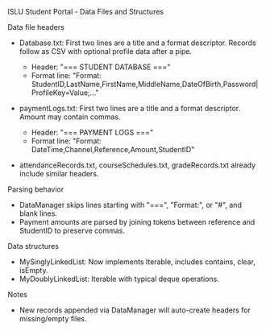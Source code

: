 ISLU Student Portal - Data Files and Structures

Data file headers
- Database.txt: First two lines are a title and a format descriptor. Records follow as CSV with optional profile data after a pipe.
  - Header: "=== STUDENT DATABASE ==="
  - Format line: "Format: StudentID,LastName,FirstName,MiddleName,DateOfBirth,Password|ProfileKey=Value;..."

- paymentLogs.txt: First two lines are a title and a format descriptor. Amount may contain commas.
  - Header: "=== PAYMENT LOGS ==="
  - Format line: "Format: DateTime,Channel,Reference,Amount,StudentID"

- attendanceRecords.txt, courseSchedules.txt, gradeRecords.txt already include similar headers.

Parsing behavior
- DataManager skips lines starting with "===", "Format:", or "#", and blank lines.
- Payment amounts are parsed by joining tokens between reference and StudentID to preserve commas.

Data structures
- MySinglyLinkedList: Now implements Iterable, includes contains, clear, isEmpty.
- MyDoublyLinkedList: Iterable with typical deque operations.

Notes
- New records appended via DataManager will auto-create headers for missing/empty files.
